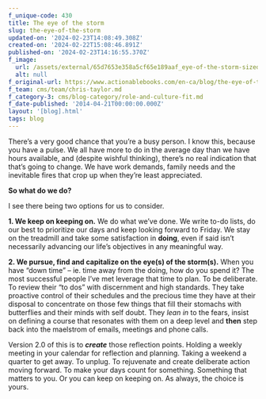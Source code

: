 ```yaml
---
f_unique-code: 430
title: The eye of the storm
slug: the-eye-of-the-storm
updated-on: '2024-02-23T14:08:49.308Z'
created-on: '2024-02-22T15:08:46.891Z'
published-on: '2024-02-23T14:16:55.370Z'
f_image:
  url: /assets/external/65d7653e358a5cf65e189aaf_eye-of-the-storm-sized.png
  alt: null
f_original-url: https://www.actionablebooks.com/en-ca/blog/the-eye-of-the-storm/
f_team: cms/team/chris-taylor.md
f_category-3: cms/blog-category/role-and-culture-fit.md
f_date-published: '2014-04-21T00:00:00.000Z'
layout: '[blog].html'
tags: blog
---
```


There’s a very good chance that you’re a busy person. I know this, because you have a pulse. We all have more to do in the average day than we have hours available, and (despite wishful thinking), there’s no real indication that that’s going to change. We have work demands, family needs and the inevitable fires that crop up when they’re least appreciated.

**So what do we do?**

I see there being two options for us to consider.

**1\. We keep on keeping on.** We do what we’ve done. We write to-do lists, do our best to prioritize our days and keep looking forward to Friday. We stay on the treadmill and take some satisfaction in **doing**, even if said isn’t necessarily advancing our life’s objectives in any meaningful way.

**2\. We pursue, find and capitalize on the eye(s) of the storm(s).** When you have “down time” – ie. time away from the doing, how do you spend it? The most successful people I’ve met leverage that time to plan. To be deliberate. To review their “to dos” with discernment and high standards. They take proactive control of their schedules and the precious time they have at their disposal to concentrate on those few things that fill their stomachs with butterflies and their minds with self doubt. They _lean in_ to the fears, insist on defining a course that resonates with them on a deep level and **then** step back into the maelstrom of emails, meetings and phone calls.

Version 2.0 of this is to **_create_** those reflection points. Holding a weekly meeting in your calendar for reflection and planning. Taking a weekend a quarter to get away. To unplug. To rejuvenate and create deliberate action moving forward. To make your days count for something. Something that matters to you. Or you can keep on keeping on. As always, the choice is yours.
